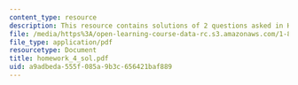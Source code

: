 ```yaml
---
content_type: resource
description: This resource contains solutions of 2 questions asked in Homework 4.
file: /media/https%3A/open-learning-course-data-rc.s3.amazonaws.com/1-85-water-and-wastewater-treatment-engineering-spring-2006/a9adbeda555f085a9b3c656421baf889_homework_4_sol.pdf
file_type: application/pdf
resourcetype: Document
title: homework_4_sol.pdf
uid: a9adbeda-555f-085a-9b3c-656421baf889
---
```


